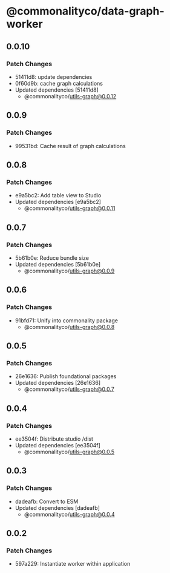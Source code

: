 # @commonalityco/data-graph-worker

## 0.0.10

### Patch Changes

- 51411d8: update dependencies
- 0f60d9b: cache graph calculations
- Updated dependencies [51411d8]
  - @commonalityco/utils-graph@0.0.12

## 0.0.9

### Patch Changes

- 99531bd: Cache result of graph calculations

## 0.0.8

### Patch Changes

- e9a5bc2: Add table view to Studio
- Updated dependencies [e9a5bc2]
  - @commonalityco/utils-graph@0.0.11

## 0.0.7

### Patch Changes

- 5b61b0e: Reduce bundle size
- Updated dependencies [5b61b0e]
  - @commonalityco/utils-graph@0.0.9

## 0.0.6

### Patch Changes

- 91bfd71: Unify into commonality package
  - @commonalityco/utils-graph@0.0.8

## 0.0.5

### Patch Changes

- 26e1636: Publish foundational packages
- Updated dependencies [26e1636]
  - @commonalityco/utils-graph@0.0.7

## 0.0.4

### Patch Changes

- ee3504f: Distribute studio /dist
- Updated dependencies [ee3504f]
  - @commonalityco/utils-graph@0.0.5

## 0.0.3

### Patch Changes

- dadeafb: Convert to ESM
- Updated dependencies [dadeafb]
  - @commonalityco/utils-graph@0.0.4

## 0.0.2

### Patch Changes

- 597a229: Instantiate worker within application
